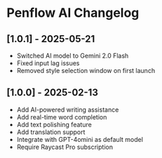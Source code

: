 # Penflow AI Changelog

## [1.0.1] - 2025-05-21

- Switched AI model to Gemini 2.0 Flash
- Fixed input lag issues
- Removed style selection window on first launch

## [1.0.0] - 2025-02-13

- Add AI-powered writing assistance
- Add real-time word completion
- Add text polishing feature
- Add translation support
- Integrate with GPT-4omini as default model
- Require Raycast Pro subscription 